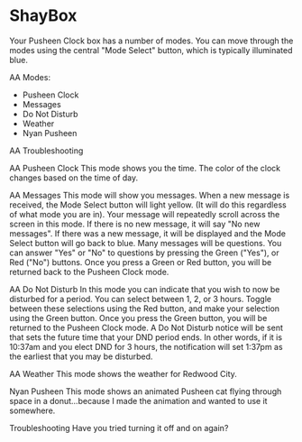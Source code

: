 # ShayBox

Your Pusheen Clock box has a number of modes. You can move through the modes using the central "Mode Select" button, which is typically illuminated blue.

AA Modes:
 - Pusheen Clock
 - Messages
 - Do Not Disturb
 - Weather
 - Nyan Pusheen

AA Troubleshooting

AA Pusheen Clock
This mode shows you the time. The color of the clock changes based on the time of day.

AA Messages
This mode will show you messages. When a new message is received, the Mode Select button will light yellow. (It will do this regardless of what mode you are in). 
Your message will repeatedly scroll across the screen in this mode. If there is no new message, it will say "No new messages". If there was a new message, it will be displayed and the Mode Select button will go back to blue.
Many messages will be questions. You can answer "Yes" or "No" to questions by pressing the Green ("Yes"), or Red ("No") buttons. 
Once you press a Green or Red button, you will be returned back to the Pusheen Clock mode.

AA Do Not Disturb
In this mode you can indicate that you wish to now be disturbed for a period. You can select between 1, 2, or 3 hours. Toggle between these selections using the Red button, and make your selection using the Green button. Once you press the Green button, you will be returned to the Pusheen Clock mode.
A Do Not Disturb notice will be sent that sets the future time that your DND period ends. In other words, if it is 10:37am and you elect DND for 3 hours, the notification will set 1:37pm as the earliest that you may be disturbed.

AA Weather
This mode shows the weather for Redwood City.

Nyan Pusheen
This mode shows an animated Pusheen cat flying through space in a donut...because I made the animation and wanted to use it somewhere.

Troubleshooting
Have you tried turning it off and on again?
